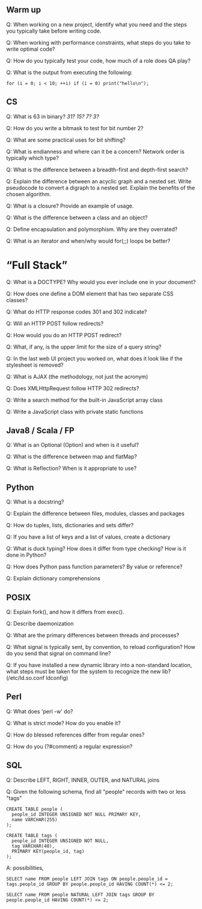 ## Warm up

Q: When working on a new project, identify what you need and the steps you typically take before writing code.

Q: When working with performance constraints, what steps do you take to write optimal code?

Q: How do you typically test your code, how much of a role does QA play?

Q: What is the output from executing the following:

```
for (i = 0; i < 10; ++i) if (i = 0) print("hello\n");
```


## CS

Q: What is 63 in binary? *31? 15? 7? 3?*

Q: How do you write a bitmask to test for bit number 2?

Q: What are some practical uses for bit shifting?

Q: What is endianness and where can it be a concern? Network order is typically which type?

Q: What is the difference between a breadth-first and depth-first search?

Q: Explain the difference between an acyclic graph and a nested set.  Write pseudocode to convert a digraph to a nested set.  Explain the benefits of the chosen algorithm.

Q: What is a closure? Provide an example of usage.

Q: What is the difference between a class and an object?

Q: Define encapsulation and polymorphism. Why are they overrated?

Q: What is an iterator and when/why would for(;;) loops be better?


# “Full Stack”

Q: What is a DOCTYPE? Why would you ever include one in your document?

Q: How does one define a DOM element that has two separate CSS classes?

Q: What do HTTP response codes 301 and 302 indicate?

Q: Will an HTTP POST follow redirects?

Q: How would you do an HTTP POST redirect?

Q: What, if any, is the upper limit for the size of a query string?

Q: In the last web UI project you worked on, what does it look like if the stylesheet is removed?

Q: What is AJAX (the methodology, not just the acronym)

Q: Does XMLHttpRequest follow HTTP 302 redirects?

Q: Write a search method for the built-in JavaScript array class

Q: Write a JavaScript class with private static functions


## Java8 / Scala / FP

Q: What is an Optional (Option) and when is it useful?

Q: What is the difference between map and flatMap?

Q: What is Reflection? When is it appropriate to use?


## Python

Q: What is a docstring?

Q: Explain the difference between files, modules, classes and packages

Q: How do tuples, lists, dictionaries and sets differ?

Q: If you have a list of keys and a list of values, create a dictionary

Q: What is duck typing?  How does it differ from type checking?  How is it done in Python?

Q: How does Python pass function parameters?  By value or reference?

Q: Explain dictionary comprehensions


## POSIX

Q: Explain fork(), and how it differs from exec().

Q: Describe daemonization

Q: What are the primary differences between threads and processes?

Q: What signal is typically sent, by convention, to reload configuration?  How do you send that signal on command line?

Q: If you have installed a new dynamic library into a non-standard location, what steps must be taken for the system to recognize the new lib?
(/etc/ld.so.conf ldconfig)


## Perl

Q: What does 'perl -w' do?

Q: What is strict mode? How do you enable it?

Q: How do blessed references differ from regular ones?

Q: How do you (?#comment) a regular expression?


## SQL

Q: Describe LEFT, RIGHT, INNER, OUTER, and NATURAL joins

Q: Given the following schema, find all "people" records with two or less "tags"

```
CREATE TABLE people (
  people_id INTEGER UNSIGNED NOT NULL PRIMARY KEY,
  name VARCHAR(255)
);

CREATE TABLE tags (
  people_id INTEGER UNSIGNED NOT NULL,
  tag VARCHAR(40),
  PRIMARY KEY(people_id, tag)
);
```

A: possibilities,
```
SELECT name FROM people LEFT JOIN tags ON people.people_id = tags.people_id GROUP BY people.people_id HAVING COUNT(*) <= 2;

SELECT name FROM people NATURAL LEFT JOIN tags GROUP BY people.people_id HAVING COUNT(*) <= 2;
```


